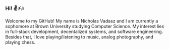 ### Hi! ✌⚡🎶
Welcome to my GitHub! My name is Nicholas Vadasz and I am currently a sophomore at Brown University studying Computer Science. My interest lies in full-stack development, decentalized systems, and software engineering. Besides that, I love playing/listening to music, analog photography, and playing chess.
